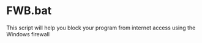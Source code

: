 # FWB.bat
 This script will help you block your program from internet access using the Windows firewall 
